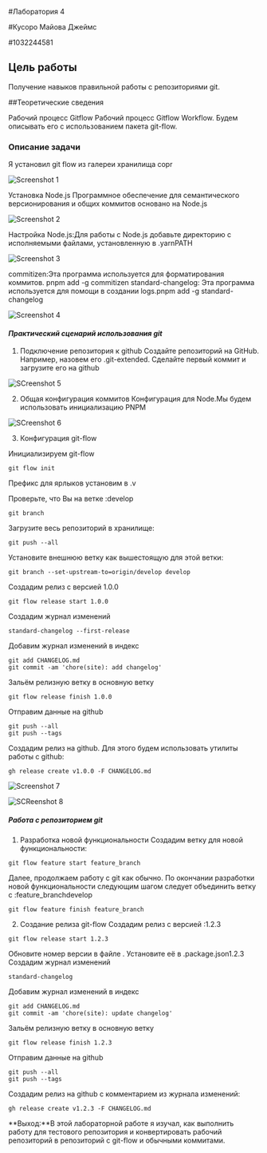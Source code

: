 #Лаборатория 4

#Кусоро Майова Джеймс

#1032244581

## Цель работы
Получение навыков правильной работы с репозиториями git.

##Теоретические сведения

Рабочий процесс Gitflow
Рабочий процесс Gitflow Workflow. Будем описывать его с использованием пакета git-flow.

### **Описание задачи**

Я установил git flow из галереи хранилища copr

![Screenshot 1](images/Screenshot1.png)

Установка Node.js Программное обеспечение для семантического версионирования и 
общих коммитов основано на Node.js

![Screenshot 2](images/Screenshot2.png)

Настройка Node.js:Для работы с Node.js добавьте директорию с исполняемыми файлами,
установленную в .yarnPATH

![Screenshot 3](images/Screenshot3.png)

commitizen:Эта программа используется для форматирования коммитов. pnpm add -g commitizen
standard-changelog: Эта программа используется для помощи в создании logs.pnpm add -g standard-changelog

![Screenshot 4](images/Screenshot4.png)

#### *Практический сценарий использования git*

1. Подключение репозитория к github
Создайте репозиторий на GitHub. Например, назовем его .git-extended. Сделайте первый коммит и загрузите его на github

![SCreenshot 5](images/Screenshot5.png)

2. Общая конфигурация коммитов
Конфигурация для Node.Мы будем использовать инициализацию PNPM

![SCreenshot 6](images/Screenshot6.png)

3. Конфигурация git-flow

Инициализируем git-flow
```
git flow init
```
Префикс для ярлыков установим в .v

Проверьте, что Вы на ветке :develop
```
git branch
```
Загрузите весь репозиторий в хранилище:
```
git push --all
```
Установите внешнюю ветку как вышестоящую для этой ветки:
```
git branch --set-upstream-to=origin/develop develop
```
Создадим релиз с версией 1.0.0
```
git flow release start 1.0.0
```
Создадим журнал изменений
```
standard-changelog --first-release
```
Добавим журнал изменений в индекс
```
git add CHANGELOG.md
git commit -am 'chore(site): add changelog'
```
Зальём релизную ветку в основную ветку
```
git flow release finish 1.0.0
```
Отправим данные на github
```
git push --all
git push --tags
```
Создадим релиз на github. Для этого будем использовать утилиты работы с github:
```
gh release create v1.0.0 -F CHANGELOG.md
```
![Screenshot 7](images/Screenshot7.png)

![SCReenshot 8](images/Screenshot8.png)

##### **Работа с репозиторием git**

1. Разработка новой функциональности
Создадим ветку для новой функциональности:
```
git flow feature start feature_branch
```
Далее, продолжаем работу c git как обычно.
По окончании разработки новой функциональности следующим шагом следует объединить ветку c :feature_branchdevelop
```
git flow feature finish feature_branch
```
2. Создание релиза git-flow
Создадим релиз с версией :1.2.3
```
git flow release start 1.2.3
```
Обновите номер версии в файле . Установите её в .package.json1.2.3
Создадим журнал изменений
```
standard-changelog
```
Добавим журнал изменений в индекс
```
git add CHANGELOG.md
git commit -am 'chore(site): update changelog'
```
Зальём релизную ветку в основную ветку
```
git flow release finish 1.2.3
```
Отправим данные на github
```
git push --all
git push --tags
```
Создадим релиз на github с комментарием из журнала изменений:
```
gh release create v1.2.3 -F CHANGELOG.md
```

**Выход:**В этой лабораторной работе я изучал, как выполнить работу для тестового
репозитория и конвертировать рабочий репозиторий в репозиторий с git-flow и
обычными коммитами.
